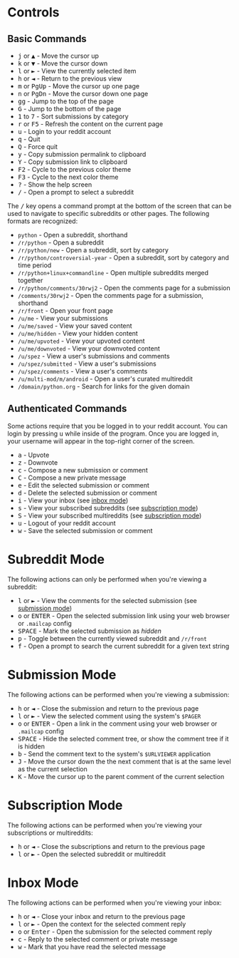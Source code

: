 # Controls

## Basic Commands

- <kbd>j</kbd> or <kbd>▲</kbd> - Move the cursor up
- <kbd>k</kbd> or <kbd>▼</kbd> - Move the cursor down
- <kbd>l</kbd> or <kbd>►</kbd> - View the currently selected item
- <kbd>h</kbd> or <kbd>◄</kbd> - Return to the previous view
- <kbd>m</kbd> or <kbd>PgUp</kbd> - Move the cursor up one page
- <kbd>n</kbd> or <kbd>PgDn</kbd> - Move the cursor down one page
- <kbd>gg</kbd> - Jump to the top of the page
- <kbd>G</kbd> - Jump to the bottom of the page
- <kbd>1</kbd> to <kbd>7</kbd> - Sort submissions by category
- <kbd>r</kbd> or <kbd>F5</kbd> - Refresh the content on the current page
- <kbd>u</kbd> - Login to your reddit account
- <kbd>q</kbd> - Quit
- <kbd>Q</kbd> - Force quit
- <kbd>y</kbd> - Copy submission permalink to clipboard
- <kbd>Y</kbd> - Copy submission link to clipboard
- <kbd>F2</kbd> - Cycle to the previous color theme
- <kbd>F3</kbd> - Cycle to the next color theme
- <kbd>?</kbd> - Show the help screen
- <kbd>/</kbd> - Open a prompt to select a subreddit

The <kbd>/</kbd> key opens a command prompt at the bottom of the screen that
can be used to navigate to specific subreddits or other pages. The following
formats are recognized:

- ``python`` - Open a subreddit, shorthand
- ``/r/python`` - Open a subreddit
- ``/r/python/new`` - Open a subreddit, sort by category
- ``/r/python/controversial-year`` - Open a subreddit, sort by category and time period
- ``/r/python+linux+commandline`` - Open multiple subreddits merged together
- ``/r/python/comments/30rwj2`` - Open the comments page for a submission
- ``/comments/30rwj2`` - Open the comments page for a submission, shorthand
- ``/r/front`` - Open your front page
- ``/u/me`` - View your submissions
- ``/u/me/saved`` - View your saved content
- ``/u/me/hidden`` - View your hidden content
- ``/u/me/upvoted`` - View your upvoted content
- ``/u/me/downvoted`` - View your downvoted content
- ``/u/spez`` - View a user's submissions and comments
- ``/u/spez/submitted`` - View a user's submissions
- ``/u/spez/comments`` - View a user's comments
- ``/u/multi-mod/m/android`` - Open a user's curated multireddit
- ``/domain/python.org`` - Search for links for the given domain

## Authenticated Commands

Some actions require that you be logged in to your reddit account. You can login
by pressing <kbd>u</kbd> while inside of the program. Once you are logged in,
your username will appear in the top-right corner of the screen.

- <kbd>a</kbd> - Upvote
- <kbd>z</kbd> - Downvote
- <kbd>c</kbd> - Compose a new submission or comment
- <kbd>C</kbd> - Compose a new private message
- <kbd>e</kbd> - Edit the selected submission or comment
- <kbd>d</kbd> - Delete the selected submission or comment
- <kbd>i</kbd> - View your inbox (see [inbox mode](#inbox-mode))
- <kbd>s</kbd> - View your subscribed subreddits (see [subscription mode](#subscription-mode))
- <kbd>S</kbd> - View your subscribed multireddits (see [subscription mode](#subscription-mode))
- <kbd>u</kbd> - Logout of your reddit account
- <kbd>w</kbd> - Save the selected submission or comment

# Subreddit Mode

The following actions can only be performed when you're viewing a subreddit:

- <kbd>l</kbd> or <kbd>►</kbd> - View the comments for the selected submission (see [submission mode](#submission-mode))
- <kbd>o</kbd> or <kbd>ENTER</kbd> - Open the selected submission link using your web browser or ``.mailcap`` config
- <kbd>SPACE</kbd> - Mark the selected submission as *hidden*
- <kbd>p</kbd> - Toggle between the currently viewed subreddit and ``/r/front``
- <kbd>f</kbd> - Open a prompt to search the current subreddit for a given text string

# Submission Mode

The following actions can be performed when you're viewing a submission:

- <kbd>h</kbd> or <kbd>◄</kbd> - Close the submission and return to the previous page
- <kbd>l</kbd> or <kbd>►</kbd> - View the selected comment using the system's ``$PAGER``
- <kbd>o</kbd> or <kbd>ENTER</kbd> - Open a link in the comment using your web browser or ``.mailcap`` config
- <kbd>SPACE</kbd> - Hide the selected comment tree, or show the comment tree if it is hidden
- <kbd>b</kbd> - Send the comment text to the system's ``$URLVIEWER`` application
- <kbd>J</kbd> - Move the cursor down the the next comment that is at the same level as the current selection
- <kbd>K</kbd> - Move the cursor up to the parent comment of the current selection

# Subscription Mode

The following actions can be performed when you're viewing your subscriptions or multireddits:

- <kbd>h</kbd> or <kbd>◄</kbd> - Close the subscriptions and return to the previous page
- <kbd>l</kbd> or <kbd>►</kbd> - Open the selected subreddit or multireddit

# Inbox Mode

The following actions can be performed when you're viewing your inbox:

- <kbd>h</kbd> or <kbd>◄</kbd> - Close your inbox and return to the previous page
- <kbd>l</kbd> or <kbd>►</kbd> - Open the context for the selected comment reply
- <kbd>o</kbd> or <kbd>Enter</kbd> - Open the submission for the selected comment reply
- <kbd>c</kbd> - Reply to the selected comment or private message
- <kbd>w</kbd> - Mark that you have read the selected message
